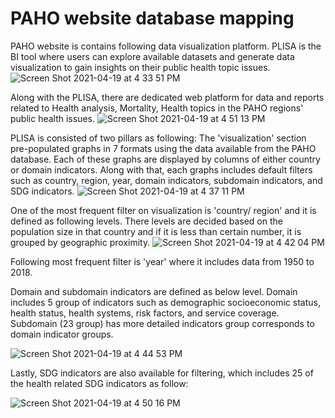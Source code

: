 # PAHO website database mapping

PAHO website is contains following data visualization platform.
PLISA is the BI tool where users can explore available datasets and generate data visualization to gain insights on their public health topic issues. 
![Screen Shot 2021-04-19 at 4 33 51 PM](https://user-images.githubusercontent.com/81782228/115315885-1867fb00-a12d-11eb-9aa2-c747269f67f3.png)

Along with the PLISA, there are dedicated web platform for data and reports related to Health analysis, Mortality, Health topics in the PAHO regions' public health issues.
![Screen Shot 2021-04-19 at 4 51 13 PM](https://user-images.githubusercontent.com/81782228/115317173-c07ec380-a12f-11eb-92de-2434d42297bf.png)
 

PLISA is consisted of two pillars as following: 
The 'visualization' section pre-populated graphs in 7 formats using the data available from the PAHO database.
Each of these graphs are displayed by columns of either country or domain indicators. Along with that, each graphs includes default filters such as country, region, year, domain indicators, subdomain indicators, and SDG indicators. 
![Screen Shot 2021-04-19 at 4 37 11 PM](https://user-images.githubusercontent.com/81782228/115316087-84e2fa00-a12d-11eb-8ba0-bbff55366f9c.png)

One of the most frequent filter on visualization is 'country/ region' and it is defined as following levels. 
There levels are decided based on the population size in that country and if it is less than certain number, it is grouped by geographic proximity. 
![Screen Shot 2021-04-19 at 4 42 04 PM](https://user-images.githubusercontent.com/81782228/115316427-308c4a00-a12e-11eb-9b63-b2ea03980413.png)

Following most frequent filter is 'year' where it includes data from 1950 to 2018. 

Domain and subdomain indicators are defined as below level. 
Domain includes 5 group of indicators such as demographic socioeconomic status, health status, health systems, risk factors, and service coverage. Subdomain (23 group) has more detailed indicators group corresponds to domain indicator groups. 

![Screen Shot 2021-04-19 at 4 44 53 PM](https://user-images.githubusercontent.com/81782228/115316651-9a0c5880-a12e-11eb-8cf6-bae58f46cc97.png)

Lastly, SDG indicators are also available for filtering, which includes 25 of the health related SDG indicators as follow: 

![Screen Shot 2021-04-19 at 4 50 16 PM](https://user-images.githubusercontent.com/81782228/115316992-5b2ad280-a12f-11eb-8215-45669836b73a.png)

